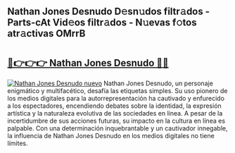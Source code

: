 ## Nathan Jones Desnudo D𝚎sn𝚞dos filtr𝚊dos - Parts-cAt Vid𝚎os filtr𝚊dos - N𝚞evas f𝚘tos atr𝚊ctivas OMrrB

# <h2><a href="http://mb9u0w.tromn.icu/?c=Nathan+Jones+Desnudo">🔗👉👉👉 Nathan Jones Desnudo 🔗🔗</a></h2>

[![Nathan Jones Desnudo nuevo](https://i.imgur.com/pEAQMta.gif)](http://mb9u0w.tromn.icu/?c=Nathan+Jones+Desnudo)
Nathan Jones Desnudo, un personaje enigmático y multifacético, desafía las etiquetas simples. Su uso pionero de los medios digitales para la autorrepresentación ha cautivado y enfurecido a los espectadores, encendiendo debates sobre la identidad, la expresión artística y la naturaleza evolutiva de las sociedades en línea. A pesar de la incertidumbre de sus acciones futuras, su impacto en la cultura en línea es palpable. Con una determinación inquebrantable y un cautivador innegable, la influencia de Nathan Jones Desnudo en los medios digitales no tiene límites.
